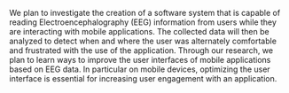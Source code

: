 We plan to investigate the creation of a software system that is capable of reading Electroencephalography (EEG) information from users while they are interacting with mobile applications. The collected data will then be analyzed to detect when and where the user was alternately comfortable and frustrated with the use of the application. Through our research, we plan to learn ways to improve the user interfaces of mobile applications based on EEG data. In particular on mobile devices, optimizing the user interface is essential for increasing user engagement with an application.